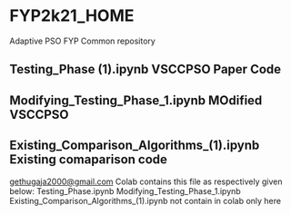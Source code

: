 # FYP2k21_HOME
Adaptive PSO FYP Common repository

## Testing_Phase (1).ipynb                  VSCCPSO Paper Code
## Modifying_Testing_Phase_1.ipynb          MOdified VSCCPSO 
## Existing_Comparison_Algorithms_(1).ipynb Existing comaparison code

gethugaja2000@gmail.com Colab contains this file as respectively given below:
Testing_Phase.ipynb
Modifying_Testing_Phase_1.ipynb
Existing_Comparison_Algorithms_(1).ipynb not contain in colab only here
